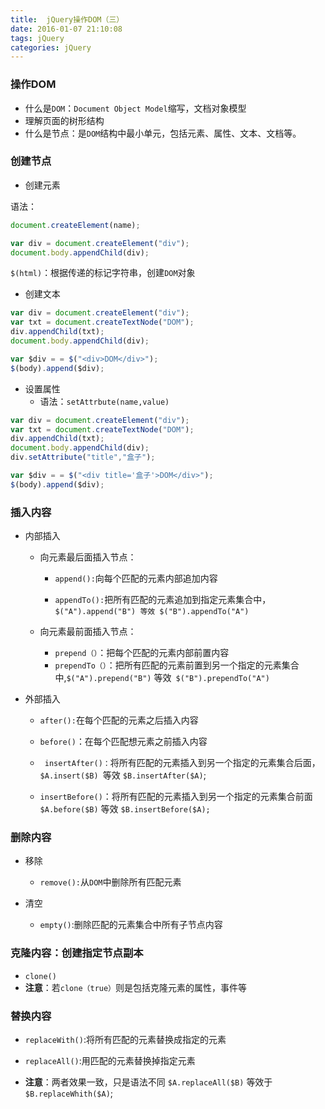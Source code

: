 ```yaml
---
title:  jQuery操作DOM（三）
date: 2016-01-07 21:10:08
tags: jQuery
categories: jQuery
---
```


### 操作DOM
<!--more-->
- 什么是`DOM`：`Document Object Model`缩写，文档对象模型
- 理解页面的树形结构
- 什么是节点：是`DOM`结构中最小单元，包括元素、属性、文本、文档等。
	

### 创建节点

- 创建元素

语法：

```javascript
document.createElement(name);

var div = document.createElement("div");
document.body.appendChild(div);
```
`$(html)`：根据传递的标记字符串，创建`DOM`对象

- 创建文本
		
```javascript
var div = document.createElement("div");
var txt = document.createTextNode("DOM");
div.appendChild(txt);
document.body.appendChild(div);

var $div = = $("<div>DOM</div>");
$(body).append($div);
```
		
- 设置属性
	- 语法：`setAttrbute(name,value)`
		
```javascript
var div = document.createElement("div");
var txt = document.createTextNode("DOM");
div.appendChild(txt);
document.body.appendChild(div);
div.setAttribute("title","盒子");

var $div = = $("<div title='盒子'>DOM</div>");
$(body).append($div);
```
		
### 插入内容

- 内部插入
	- 向元素最后面插入节点：
		- `append():`向每个匹配的元素内部追加内容
		
		- `appendTo():`把所有匹配的元素追加到指定元素集合中，`$("A").append("B") 等效 $("B").appendTo("A")`
		
	- 向元素最前面插入节点：
		- `prepend（）`：把每个匹配的元素内部前置内容
		- `prependTo（）`：把所有匹配的元素前置到另一个指定的元素集合中,`$("A").prepend("B")` 等效` $("B").prependTo("A")`

- 外部插入
    - `after():`在每个匹配的元素之后插入内容

    - `before()`：在每个匹配想元素之前插入内容

    - ` insertAfter()：`将所有匹配的元素插入到另一个指定的元素集合后面，`$A.insert($B) `等效 `$B.insertAfter($A)`;

    - `insertBefore()`：将所有匹配的元素插入到另一个指定的元素集合前面 `$A.before($B)` 等效 `$B.insertBefore($A);`


### 删除内容

- 移除
	- `remove():`从`DOM`中删除所有匹配元素

- 清空
	- `empty()`:删除匹配的元素集合中所有子节点内容

### 克隆内容：创建指定节点副本

- `clone()`
- **注意**：若`clone（true）`则是包括克隆元素的属性，事件等

### 替换内容

- `replaceWith()`:将所有匹配的元素替换成指定的元素
- `replaceAll()`:用匹配的元素替换掉指定元素

- **注意**：两者效果一致，只是语法不同 `$A.replaceAll($B)` 等效于 `$B.replaceWhith($A)`;
